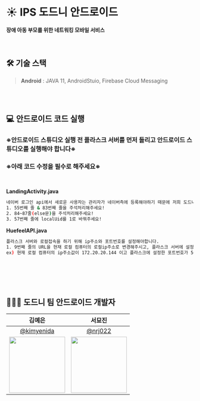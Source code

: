 # ☀ IPS 도드니 안드로이드
**장애 아동 부모를 위한 네트워킹 모바일 서비스**<br/>
<br/><br/>

## 🛠 기술 스택
> **Android** : JAVA 11, AndroidStuio, Firebase Cloud Messaging<br/>

<br/><br/>

## 💻 안드로이드 코드 실행
### ※안드로이드 스튜디오 실행 전 플라스크 서버를 먼저 돌리고 안드로이드 스튜디오를 실행해야 합니다※
### ※아래 코드 수정을 필수로 해주세요※
<br/>

**LandingActivity.java**

```bash
네이버 로그인 api에서 새로운 사용자는 관리자가 네이버측에 등록해야하기 때문에 저희 도드니 팀원 중 한명의 아이디로 접속하는 방법입니다
1. 55번째 줄 & 83번째 줄을 주석처리해주세요!
2. 84~87줄(else문)을 주석처리해주세요!
3. 57번째 줄에 localUid를 1로 바꿔주세요!
```

**HuefeelAPI.java**

```bash
플라스크 서버와 로컬접속을 하기 위해 ip주소와 포트번호를 설정해야합니다.
1. 9번째 줄의 URL을 현재 로컬 컴퓨터의 로컬ip주소로 변경해주시고, 플라스크 서버에 설정한 포트번호로 수정해주세요
ex) 현재 로컬 컴퓨터의 ip주소값이 172.20.20.144 이고 플라스크에 설정한 포트번호가 5000번이라면 URL = "http://172.20.20.144:5000"
```
<br/>


<br/><br/>

## 👩🏻‍💻 도드니 팀 안드로이드 개발자 
| 김예은 | 서묘진 |
| :-: | :-: |
| [@kimyenida](https://github.com/kimyenida) | [@nrj022](https://github.com/nrj022) |
|<img src="https://github.com/kimyenida.png" style="width:150px; height:150px;">|<img src="https://github.com/nrj022.png" style="width:150px; height:150px;">|
